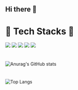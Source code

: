 ## Hi there 👋

<!--
**JeongMyeongHong/JeongMyeongHong** is a ✨ _special_ ✨ repository because its `README.md` (this file) appears on your GitHub profile.

Here are some ideas to get you started:

- 🔭 I’m currently working on ...
- 🌱 I’m currently learning ...
- 👯 I’m looking to collaborate on ...
- 🤔 I’m looking for help with ...
- 💬 Ask me about ...
- 📫 How to reach me: ...
- 😄 Pronouns: ...
- ⚡ Fun fact: ...
-->

# 🔧 Tech Stacks 🔧
<img src="https://img.shields.io/badge/Python-F7DF1E?style=flat&logo=python&logoColor=#3776AB"/> <img src="https://img.shields.io/badge/FastAPI-3F5DFF?style=flat&logo=fastapi&logoColor=#009688"/> <img src="https://img.shields.io/badge/OpenCV-4479A1?style=flat&logo=opencv&logoColor=#5C3EE8"/> <img src="https://img.shields.io/badge/ScikitLearn-6929C4?style=flat&logo=scikitlearn&logoColor=#F7931E"/> <img src="https://img.shields.io/badge/SpringBoot-0052CC?style=flat&logo=springboot&logoColor=#6DB33F"/>
<br/>

# 
![Anurag's GitHub stats](https://github-readme-stats.vercel.app/api/?username=JeongMyeongHong&show_icons=true&title_color=fff&icon_color=79ff97&text_color=9f9f9f&bg_color=151515)
<br/>

#  
![Top Langs](https://github-readme-stats.vercel.app/api/top-langs/?username=JeongMyeongHong&layout=compact)
